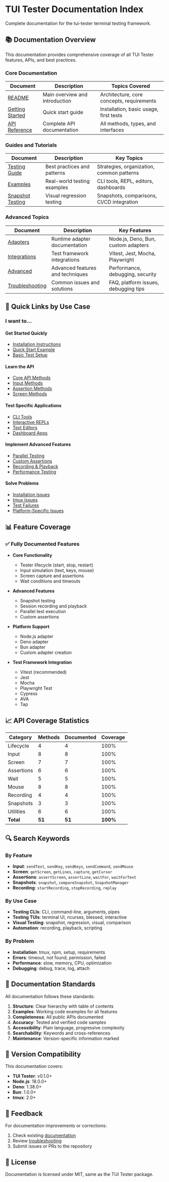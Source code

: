 # TUI Tester Documentation Index

Complete documentation for the tui-tester terminal testing framework.

## 📚 Documentation Overview

This documentation provides comprehensive coverage of all TUI Tester features, APIs, and best practices.

### Core Documentation

| Document | Description | Topics Covered |
|----------|-------------|----------------|
| [README](./README.md) | Main overview and introduction | Architecture, core concepts, requirements |
| [Getting Started](./getting-started.md) | Quick start guide | Installation, basic usage, first tests |
| [API Reference](./api-reference.md) | Complete API documentation | All methods, types, and interfaces |

### Guides and Tutorials

| Document | Description | Key Topics |
|----------|-------------|------------|
| [Testing Guide](./testing-guide.md) | Best practices and patterns | Strategies, organization, common patterns |
| [Examples](./examples.md) | Real-world testing examples | CLI tools, REPL, editors, dashboards |
| [Snapshot Testing](./snapshot-testing.md) | Visual regression testing | Snapshots, comparisons, CI/CD integration |

### Advanced Topics

| Document | Description | Key Features |
|----------|-------------|--------------|
| [Adapters](./adapters.md) | Runtime adapter documentation | Node.js, Deno, Bun, custom adapters |
| [Integrations](./integrations.md) | Test framework integrations | Vitest, Jest, Mocha, Playwright |
| [Advanced](./advanced.md) | Advanced features and techniques | Performance, debugging, security |
| [Troubleshooting](./troubleshooting.md) | Common issues and solutions | FAQ, platform issues, debugging tips |

## 🎯 Quick Links by Use Case

### I want to...

#### Get Started Quickly
- [Installation Instructions](./getting-started.md#installation)
- [Quick Start Example](./getting-started.md#quick-start)
- [Basic Test Setup](./getting-started.md#basic-test-setup)

#### Learn the API
- [Core API Methods](./api-reference.md#core-api)
- [Input Methods](./api-reference.md#input-methods)
- [Assertion Methods](./api-reference.md#assertion-methods)
- [Screen Methods](./api-reference.md#screen-methods)

#### Test Specific Applications
- [CLI Tools](./examples.md#testing-a-cli-tool)
- [Interactive REPLs](./examples.md#testing-an-interactive-repl)
- [Text Editors](./examples.md#testing-a-text-editor)
- [Dashboard Apps](./examples.md#testing-a-dashboard-application)

#### Implement Advanced Features
- [Parallel Testing](./advanced.md#parallel-testing)
- [Custom Assertions](./advanced.md#custom-assertions)
- [Recording & Playback](./advanced.md#recording-and-playback)
- [Performance Testing](./testing-guide.md#performance-testing)

#### Solve Problems
- [Installation Issues](./troubleshooting.md#installation-issues)
- [tmux Issues](./troubleshooting.md#tmux-issues)
- [Test Failures](./troubleshooting.md#test-failures)
- [Platform-Specific Issues](./troubleshooting.md#platform-specific-issues)

## 📊 Feature Coverage

### ✅ Fully Documented Features

- **Core Functionality**
  - Tester lifecycle (start, stop, restart)
  - Input simulation (text, keys, mouse)
  - Screen capture and assertions
  - Wait conditions and timeouts

- **Advanced Features**
  - Snapshot testing
  - Session recording and playback
  - Parallel test execution
  - Custom assertions

- **Platform Support**
  - Node.js adapter
  - Deno adapter
  - Bun adapter
  - Custom adapter creation

- **Test Framework Integration**
  - Vitest (recommended)
  - Jest
  - Mocha
  - Playwright Test
  - Cypress
  - AVA
  - Tap

## 📈 API Coverage Statistics

| Category | Methods | Documented | Coverage |
|----------|---------|------------|----------|
| Lifecycle | 4 | 4 | 100% |
| Input | 8 | 8 | 100% |
| Screen | 7 | 7 | 100% |
| Assertions | 6 | 6 | 100% |
| Wait | 5 | 5 | 100% |
| Mouse | 8 | 8 | 100% |
| Recording | 4 | 4 | 100% |
| Snapshots | 3 | 3 | 100% |
| Utilities | 6 | 6 | 100% |
| **Total** | **51** | **51** | **100%** |

## 🔍 Search Keywords

### By Feature
- **Input**: `sendText`, `sendKey`, `sendKeys`, `sendCommand`, `sendMouse`
- **Screen**: `getScreen`, `getLines`, `capture`, `getCursor`
- **Assertions**: `assertScreen`, `assertLine`, `waitFor`, `waitForText`
- **Snapshots**: `snapshot`, `compareSnapshot`, `SnapshotManager`
- **Recording**: `startRecording`, `stopRecording`, `replay`

### By Use Case
- **Testing CLIs**: CLI, command-line, arguments, pipes
- **Testing TUIs**: terminal UI, ncurses, blessed, interactive
- **Visual Testing**: snapshot, regression, visual, comparison
- **Automation**: recording, playback, scripting

### By Problem
- **Installation**: tmux, npm, setup, requirements
- **Errors**: timeout, not found, permission, failed
- **Performance**: slow, memory, CPU, optimization
- **Debugging**: debug, trace, log, attach

## 📝 Documentation Standards

All documentation follows these standards:

1. **Structure**: Clear hierarchy with table of contents
2. **Examples**: Working code examples for all features
3. **Completeness**: All public APIs documented
4. **Accuracy**: Tested and verified code samples
5. **Accessibility**: Plain language, progressive complexity
6. **Searchability**: Keywords and cross-references
7. **Maintenance**: Version-specific information marked

## 🔄 Version Compatibility

This documentation covers:
- **TUI Tester**: v0.1.0+
- **Node.js**: 18.0.0+
- **Deno**: 1.38.0+
- **Bun**: 1.0.0+
- **tmux**: 2.0+

## 📮 Feedback

For documentation improvements or corrections:
1. Check existing [documentation](./README.md)
2. Review [troubleshooting](./troubleshooting.md)
3. Submit issues or PRs to the repository

## 📜 License

Documentation is licensed under MIT, same as the TUI Tester package.